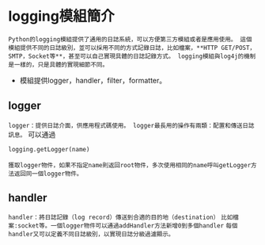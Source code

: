 # logging模組簡介

`Python的logging模組提供了通用的日誌系統，可以方便第三方模組或者是應用使用。
這個模組提供不同的日誌級別，並可以採用不同的方式記錄日誌，比如檔案，**HTTP GET/POST，SMTP，Socket等**，甚至可以自己實現具體的日誌記錄方式。
logging模組與log4j的機制是一樣的，只是具體的實現細節不同。`

* 模組提供logger，handler，filter，formatter。

## logger
`logger：提供日誌介面，供應用程式碼使用。
logger最長用的操作有兩類：配置和傳送日誌訊息。`
可以通過
```py
logging.getLogger(name)
```
`獲取logger物件，如果不指定name則返回root物件，多次使用相同的name呼叫getLogger方法返回同一個logger物件。`

## handler
`handler：將日誌記錄（log record）傳送到合適的目的地（destination）`
`比如檔案:socket等。一個logger物件可以通過addHandler方法新增0到多個handler`
`每個handler又可以定義不同日誌級別，以實現日誌分級過濾顯示。`

